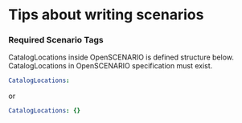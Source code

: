 # Tips about writing scenarios

### Required Scenario Tags
CatalogLocations inside OpenSCENARIO is defined structure below.
CatalogLocations in OpenSCENARIO specification must exist.

```yaml
CatalogLocations:
```
or
```yaml
CatalogLocations: {}
```